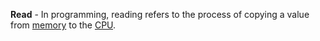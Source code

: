 **Read** - In programming, reading refers to the process of copying a value from [memory](/docs/Resources/Glossary/Memory) to the [CPU](docs/Resources/Glossary/CPU.md).
